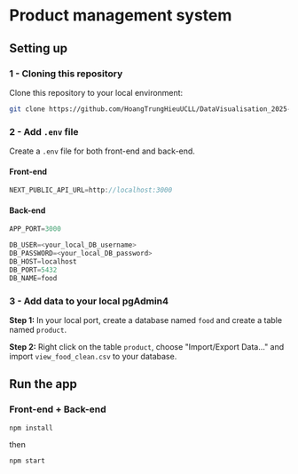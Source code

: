 # Product management system
## Setting up
### 1 - Cloning this repository
Clone this repository to your local environment:
```Bash
git clone https://github.com/HoangTrungHieuUCLL/DataVisualisation_2025-2026_FOOD_teamF1.git
```
### 2 - Add `.env` file
Create a `.env` file for both front-end and back-end.

#### Front-end
```TypeScript
NEXT_PUBLIC_API_URL=http://localhost:3000
```

#### Back-end
```TypeScript
APP_PORT=3000

DB_USER=<your_local_DB_username>
DB_PASSWORD=<your_local_DB_password>
DB_HOST=localhost
DB_PORT=5432
DB_NAME=food
```

### 3 - Add data to your local pgAdmin4
**Step 1:** In your local port, create a database named `food` and create a table named `product`.

**Step 2:** Right click on the table `product`, choose "Import/Export Data..." and import `view_food_clean.csv` to your database.

## Run the app
### Front-end + Back-end
```Bash
npm install
```
then
```Bash
npm start
```